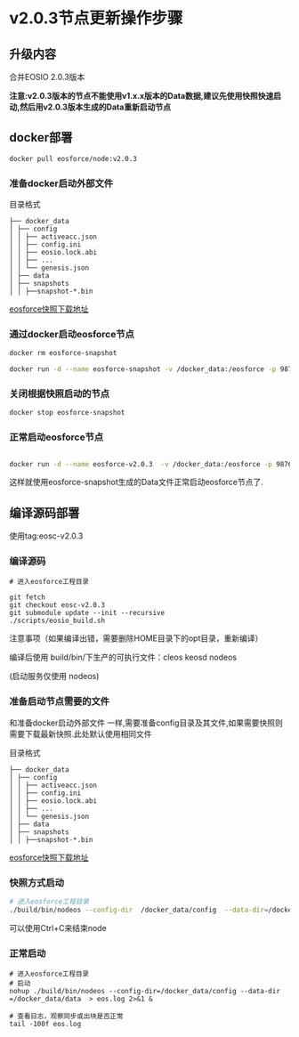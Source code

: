 # v2.0.3节点更新操作步骤

## 升级内容

合并EOSIO 2.0.3版本

**注意:v2.0.3版本的节点不能使用v1.x.x版本的Data数据,建议先使用快照快速启动,然后用v2.0.3版本生成的Data重新启动节点**

## docker部署

```bash
docker pull eosforce/node:v2.0.3
```

### 准备docker启动外部文件

目录格式

```
├── docker_data
│ ├── config
│ │ ├── activeacc.json
│ │ ├── config.ini
│ │ ├── eosio.lock.abi
│ │ ├── ...
│ │ └── genesis.json
│ ├── data
│ ├── snapshots
│ │ ├──snapshot-*.bin
```

[eosforce快照下载地址](https://github.com/awaketeam/eosc_snapshots)

### 通过docker启动eosforce节点

```bash
docker rm eosforce-snapshot

docker run -d --name eosforce-snapshot -v /docker_data:/eosforce -p 9876:9876 -p 8889:8889 eosforce/node:v2.0.3 /opt/eosio/bin/nodeos --config-dir=/eosforce/config --data-dir=/eosforce/data --snapshot=/eosforce/snapshots/snapshot-*.bin
```

### 关闭根据快照启动的节点

```bash
docker stop eosforce-snapshot
```

### 正常启动eosforce节点

```bash

docker run -d --name eosforce-v2.0.3  -v /docker_data:/eosforce -p 9876:9876 -p 8889:8889 eosforce/node:v2.0.3 /opt/eosio/bin/nodeos --config-dir=/eosforce/config --data-dir=/eosforce/data

```

这样就使用eosforce-snapshot生成的Data文件正常启动eosforce节点了.

## 编译源码部署

使用tag:eosc-v2.0.3

### 编译源码

```shell
# 进入eosforce工程目录

git fetch
git checkout eosc-v2.0.3
git submodule update --init --recursive
./scripts/eosio_build.sh

```

注意事项（如果编译出错，需要删除HOME目录下的opt目录，重新编译）

编译后使用 build/bin/下生产的可执行文件：cleos  keosd  nodeos

(启动服务仅使用 nodeos)

###  准备启动节点需要的文件

和准备docker启动外部文件 一样,需要准备config目录及其文件,如果需要快照则需要下载最新快照.此处默认使用相同文件

目录格式

```
├── docker_data
│ ├── config
│ │ ├── activeacc.json
│ │ ├── config.ini
│ │ ├── eosio.lock.abi
│ │ ├── ...
│ │ └── genesis.json
│ ├── data
│ ├── snapshots
│ │ ├──snapshot-*.bin
```

[eosforce快照下载地址](https://github.com/awaketeam/eosc_snapshots)

### 快照方式启动

```bash
# 进入eosforce工程目录
./build/bin/nodeos --config-dir  /docker_data/config  --data-dir=/docker_data/data --snapshot=/docker_data/snapshot-*.bin

```

可以使用Ctrl+C来结束node

### 正常启动

```shell
# 进入eosforce工程目录
# 启动
nohup ./build/bin/nodeos --config-dir=/docker_data/config --data-dir =/docker_data/data  > eos.log 2>&1 &

# 查看日志，观察同步或出块是否正常
tail -100f eos.log
```
